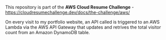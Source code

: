 This repository is part of the **AWS Cloud Resume Challenge** -
https://cloudresumechallenge.dev/docs/the-challenge/aws/

On every visit to my portfolio website, an API called is triggered to an AWS Lambda via the AWS API Gateway that updates and retrives the total visitor count from an Amazon DynamoDB table.
